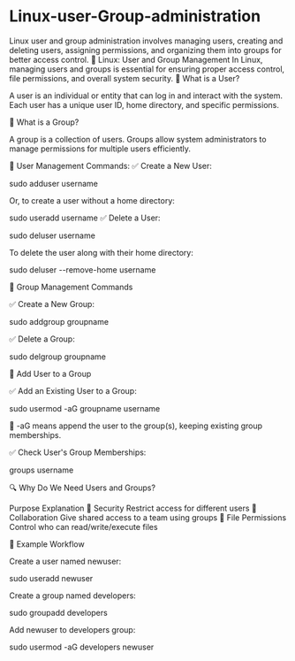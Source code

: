 # Linux-user-Group-administration
Linux user and group administration involves managing users, creating and deleting users, assigning permissions, and organizing them into groups for better access control.
🐧 Linux: User and Group Management
In Linux, managing users and groups is essential for ensuring proper access control, file permissions, and overall system security.
📌 What is a User?

A user is an individual or entity that can log in and interact with the system. Each user has a unique user ID, home directory, and specific permissions.

📌 What is a Group?

A group is a collection of users. Groups allow system administrators to manage permissions for multiple users efficiently.

🔧 User Management Commands:
✅ Create a New User:

sudo adduser username

Or, to create a user without a home directory:

sudo useradd username
✅ Delete a User:

sudo deluser username

To delete the user along with their home directory:

sudo deluser --remove-home username

🔧 Group Management Commands

✅ Create a New Group:

sudo addgroup groupname

✅ Delete a Group:

sudo delgroup groupname

🔄 Add User to a Group

✅ Add an Existing User to a Group:

sudo usermod -aG groupname username

📌 -aG means append the user to the group(s), keeping existing group memberships.

✅ Check User's Group Memberships:
  
  groups username

🔍 Why Do We Need Users and Groups?

Purpose	Explanation
🔐 Security	Restrict access for different users
👥 Collaboration	Give shared access to a team using groups
📂 File Permissions	Control who can read/write/execute files

📝 Example Workflow

Create a user named newuser:

sudo useradd newuser

Create a group named developers:

sudo groupadd developers

Add newuser to developers group:

sudo usermod -aG developers newuser
